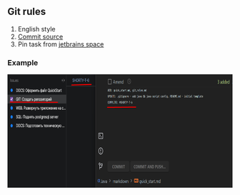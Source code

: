 ## Git rules
1) English style
2) [Commit source](https://github.com/BaggerFast/ItManuals/blob/main/git/commits.md)
3) Pin task from [jetbrains space](https://baggerteam.jetbrains.space/)

### Example
<img src="../assets/commit_template.png" width="752" height="254" alt="preview"/>
